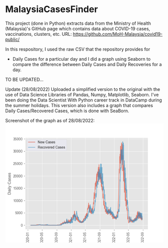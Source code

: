 # MalaysiaCasesFinder

This project (done in Python) extracts data from the Ministry of Health (Malaysia)'s GitHub page which contains data about COVID-19 cases, vaccinations, clusters, etc.
URL: https://github.com/MoH-Malaysia/covid19-public/

In this respository, I used the raw CSV that the repository provides for
- Daily Cases for a particular day and I did a graph using Seaborn to compare the difference between Daily Cases and Daily Recoveries for a day.

TO BE UPDATED...

Update (28/08/2022)
Uploaded a simplified version to the original with the use of Data Science Libraries of Pandas, Numpy, Matplotlib, Seaborn. I've been doing the Data Scientist With Python career track in DataCamp during the summer holidays. This version also includes a graph that compares Daily Cases/Recovered Cases, which is done with SeaBorn.

Screenshot of the graph as of 28/08/2022:\
![Graph comparing Daily Cases and Recovered Cases as of 28/08/2022](SimplifiedVersion/NewVSRecovered.png "Graph comparing Daily Cases and Recovered Cases")
